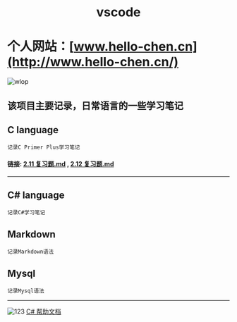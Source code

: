 # <center>vscode</center>

# 个人网站：[www.hello-chen.cn](http://www.hello-chen.cn/)
![wlop](https://graph.baidu.com/resource/121ebf0507cded1be88ac01580566358.jpg)

## 该项目主要记录，日常语言的一些学习笔记

## C language

    记录C Primer Plus学习笔记
#### 链接: [2.11 复习题.md](https://github.com/Hello-Chen/vscode/blob/master/C%20language/C%20learning%20notes/2.11%20%E5%A4%8D%E4%B9%A0%E9%A2%98.md#211复习题) , [2.12 复习题.md](https://github.com/Hello-Chen/vscode/blob/master/C%20language/C%20learning%20notes/2.12%20%E7%BC%96%E7%A8%8B%E7%BB%83%E4%B9%A0.md)

----

## C# language

    记录C#学习笔记

## Markdown

    记录Markdown语法

## Mysql

    记录Mysql语法
----
![123](https://graph.baidu.com/resource/121d60c5aff191abdc90801580566258.jpg)
[C# 帮助文档](C%20Sharp/C#帮助文档.pdf)